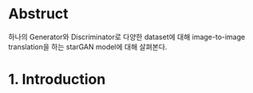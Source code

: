 # Abstruct
 하나의 Generator와 Discriminator로 다양한 dataset에 대해 image-to-image translation을 하는 starGAN model에 대해 살펴본다.

# 1. Introduction

